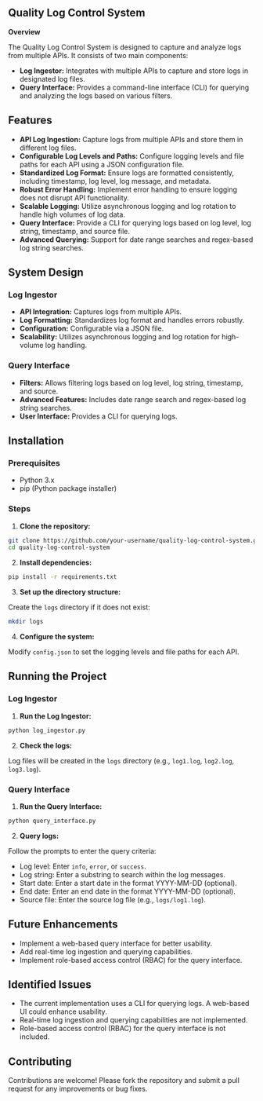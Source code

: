 
## Quality Log Control System

**Overview**

The Quality Log Control System is designed to capture and analyze logs from multiple APIs. It consists of two main components:

* **Log Ingestor:** Integrates with multiple APIs to capture and store logs in designated log files.
* **Query Interface:** Provides a command-line interface (CLI) for querying and analyzing the logs based on various filters.

## Features

* **API Log Ingestion:** Capture logs from multiple APIs and store them in different log files.
* **Configurable Log Levels and Paths:** Configure logging levels and file paths for each API using a JSON configuration file.
* **Standardized Log Format:** Ensure logs are formatted consistently, including timestamp, log level, log message, and metadata.
* **Robust Error Handling:** Implement error handling to ensure logging does not disrupt API functionality.
* **Scalable Logging:** Utilize asynchronous logging and log rotation to handle high volumes of log data.
* **Query Interface:** Provide a CLI for querying logs based on log level, log string, timestamp, and source file.
* **Advanced Querying:** Support for date range searches and regex-based log string searches.

## System Design

### Log Ingestor

* **API Integration:** Captures logs from multiple APIs.
* **Log Formatting:** Standardizes log format and handles errors robustly.
* **Configuration:** Configurable via a JSON file.
* **Scalability:** Utilizes asynchronous logging and log rotation for high-volume log handling.

### Query Interface

* **Filters:** Allows filtering logs based on log level, log string, timestamp, and source.
* **Advanced Features:** Includes date range search and regex-based log string searches.
* **User Interface:** Provides a CLI for querying logs.

## Installation

### Prerequisites

* Python 3.x
* pip (Python package installer)

### Steps

1. **Clone the repository:**

```sh
git clone https://github.com/your-username/quality-log-control-system.git
cd quality-log-control-system
```

2. **Install dependencies:**

```sh
pip install -r requirements.txt
```

3. **Set up the directory structure:**

Create the `logs` directory if it does not exist:

```sh
mkdir logs
```

4. **Configure the system:**

Modify `config.json` to set the logging levels and file paths for each API.

## Running the Project

### Log Ingestor

1. **Run the Log Ingestor:**

```sh
python log_ingestor.py
```

2. **Check the logs:**

Log files will be created in the `logs` directory (e.g., `log1.log`, `log2.log`, `log3.log`).

### Query Interface

1. **Run the Query Interface:**

```sh
python query_interface.py
```

2. **Query logs:**

Follow the prompts to enter the query criteria:

  * Log level: Enter `info`, `error`, or `success`.
  * Log string: Enter a substring to search within the log messages.
  * Start date: Enter a start date in the format YYYY-MM-DD (optional).
  * End date: Enter an end date in the format YYYY-MM-DD (optional).
  * Source file: Enter the source log file (e.g., `logs/log1.log`).

## Future Enhancements

* Implement a web-based query interface for better usability.
* Add real-time log ingestion and querying capabilities.
* Implement role-based access control (RBAC) for the query interface.

## Identified Issues

* The current implementation uses a CLI for querying logs. A web-based UI could enhance usability.
* Real-time log ingestion and querying capabilities are not implemented.
* Role-based access control (RBAC) for the query interface is not included.

## Contributing

Contributions are welcome! Please fork the repository and submit a pull request for any improvements or bug fixes.
